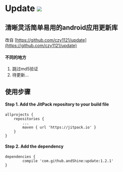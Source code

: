 # Update [![](https://jitpack.io/v/andShine/update.svg)](https://jitpack.io/#andShine/update)
## 清晰灵活简单易用的android应用更新库

改自 [https://github.com/czy1121/update](https://github.com/czy1121/update)

#### 不同的地方 ####
1. 跳过md5验证
2. 待更新...

## 使用步骤 ##
#### Step 1. Add the JitPack repository to your build file ####
    allprojects {
		repositories {
			...
			maven { url 'https://jitpack.io' }
		}
	}
#### Step 2. Add the dependency ####
    dependencies {
	        compile 'com.github.andShine:update:1.2.1'
	}
